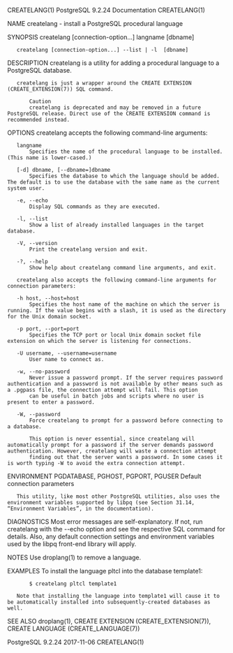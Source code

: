 CREATELANG(1)                                                                          PostgreSQL 9.2.24 Documentation                                                                          CREATELANG(1)



NAME
       createlang - install a PostgreSQL procedural language

SYNOPSIS
       createlang [connection-option...] langname [dbname]

       createlang [connection-option...] --list | -l  [dbname]

DESCRIPTION
       createlang is a utility for adding a procedural language to a PostgreSQL database.

       createlang is just a wrapper around the CREATE EXTENSION (CREATE_EXTENSION(7)) SQL command.

           Caution
           createlang is deprecated and may be removed in a future PostgreSQL release. Direct use of the CREATE EXTENSION command is recommended instead.

OPTIONS
       createlang accepts the following command-line arguments:

       langname
           Specifies the name of the procedural language to be installed. (This name is lower-cased.)

       [-d] dbname, [--dbname=]dbname
           Specifies the database to which the language should be added. The default is to use the database with the same name as the current system user.

       -e, --echo
           Display SQL commands as they are executed.

       -l, --list
           Show a list of already installed languages in the target database.

       -V, --version
           Print the createlang version and exit.

       -?, --help
           Show help about createlang command line arguments, and exit.

       createlang also accepts the following command-line arguments for connection parameters:

       -h host, --host=host
           Specifies the host name of the machine on which the server is running. If the value begins with a slash, it is used as the directory for the Unix domain socket.

       -p port, --port=port
           Specifies the TCP port or local Unix domain socket file extension on which the server is listening for connections.

       -U username, --username=username
           User name to connect as.

       -w, --no-password
           Never issue a password prompt. If the server requires password authentication and a password is not available by other means such as a .pgpass file, the connection attempt will fail. This option
           can be useful in batch jobs and scripts where no user is present to enter a password.

       -W, --password
           Force createlang to prompt for a password before connecting to a database.

           This option is never essential, since createlang will automatically prompt for a password if the server demands password authentication. However, createlang will waste a connection attempt
           finding out that the server wants a password. In some cases it is worth typing -W to avoid the extra connection attempt.

ENVIRONMENT
       PGDATABASE, PGHOST, PGPORT, PGUSER
           Default connection parameters

       This utility, like most other PostgreSQL utilities, also uses the environment variables supported by libpq (see Section 31.14, “Environment Variables”, in the documentation).

DIAGNOSTICS
       Most error messages are self-explanatory. If not, run createlang with the --echo option and see the respective SQL command for details. Also, any default connection settings and environment
       variables used by the libpq front-end library will apply.

NOTES
       Use droplang(1) to remove a language.

EXAMPLES
       To install the language pltcl into the database template1:

           $ createlang pltcl template1

       Note that installing the language into template1 will cause it to be automatically installed into subsequently-created databases as well.

SEE ALSO
       droplang(1), CREATE EXTENSION (CREATE_EXTENSION(7)), CREATE LANGUAGE (CREATE_LANGUAGE(7))



PostgreSQL 9.2.24                                                                                 2017-11-06                                                                                    CREATELANG(1)
